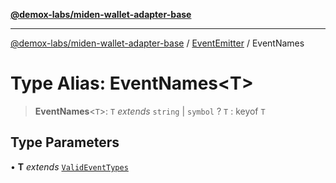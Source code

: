[**@demox-labs/miden-wallet-adapter-base**](../../../README.md)

***

[@demox-labs/miden-wallet-adapter-base](../../../globals.md) / [EventEmitter](../README.md) / EventNames

# Type Alias: EventNames\<T\>

> **EventNames**\<`T`\>: `T` *extends* `string` \| `symbol` ? `T` : keyof `T`

## Type Parameters

• **T** *extends* [`ValidEventTypes`](ValidEventTypes.md)
